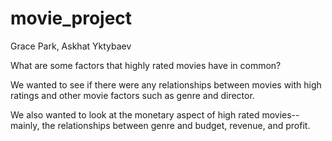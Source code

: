 # movie_project

Grace Park, Askhat Yktybaev

What are some factors that highly rated movies have in common?

We wanted to see if there were any relationships between movies with high ratings and other movie factors such as genre and director.

We also wanted to look at the monetary aspect of high rated movies--mainly, the relationships between genre and budget, revenue, and profit.
